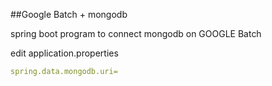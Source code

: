 ##Google Batch + mongodb

spring boot program to connect mongodb on GOOGLE Batch

edit application.properties
```yaml
spring.data.mongodb.uri=
```